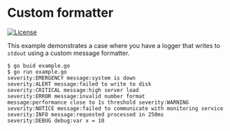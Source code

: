 # Custom formatter

[![License](https://img.shields.io/badge/license-Apache%20License%202.0-blue.svg?style=flat)](https://raw.githubusercontent.com/mediaFORGE/gol/master/LICENSE)

This example demonstrates a case where
you have a logger that writes to `stdout` using a custom message formatter.

```
$ go buid example.go
$ go run example.go
severity:EMERGENCY message:system is down
severity:ALERT message:failed to write to disk
severity:CRITICAL message:high server load
severity:ERROR message:invalid number format
message:performance close to 1s threshold severity:WARNING
severity:NOTICE message:failed to communicate with monitoring service
severity:INFO message:requested processed in 250ms
severity:DEBUG debug:var x = 10
```
